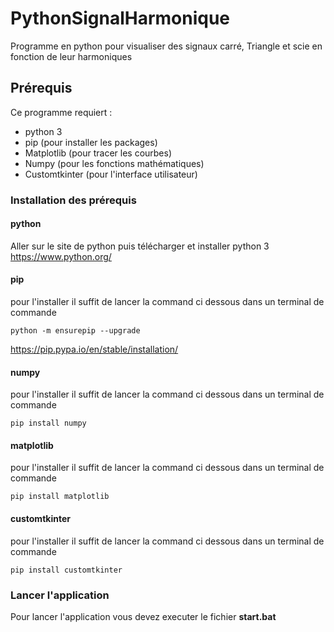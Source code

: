 # PythonSignalHarmonique
Programme en python pour visualiser des signaux carré, Triangle et scie en fonction de leur harmoniques
## Prérequis
 Ce programme requiert :
 - python 3
 - pip (pour installer les packages)
 - Matplotlib (pour tracer les courbes)
 - Numpy (pour les fonctions mathématiques)
 - Customtkinter (pour l'interface utilisateur)
### Installation des prérequis
#### python
Aller sur le site de python puis télécharger et installer python 3 \
https://www.python.org/
#### pip
pour l'installer il suffit de lancer la command ci dessous dans un terminal de commande
```
python -m ensurepip --upgrade
```
https://pip.pypa.io/en/stable/installation/
#### numpy
pour l'installer il suffit de lancer la command ci dessous dans un terminal de commande
```
pip install numpy
```
#### matplotlib
pour l'installer il suffit de lancer la command ci dessous dans un terminal de commande
```
pip install matplotlib
```
#### customtkinter
pour l'installer il suffit de lancer la command ci dessous dans un terminal de commande
```
pip install customtkinter
```
### Lancer l'application
Pour lancer l'application vous devez executer le fichier **start.bat**
